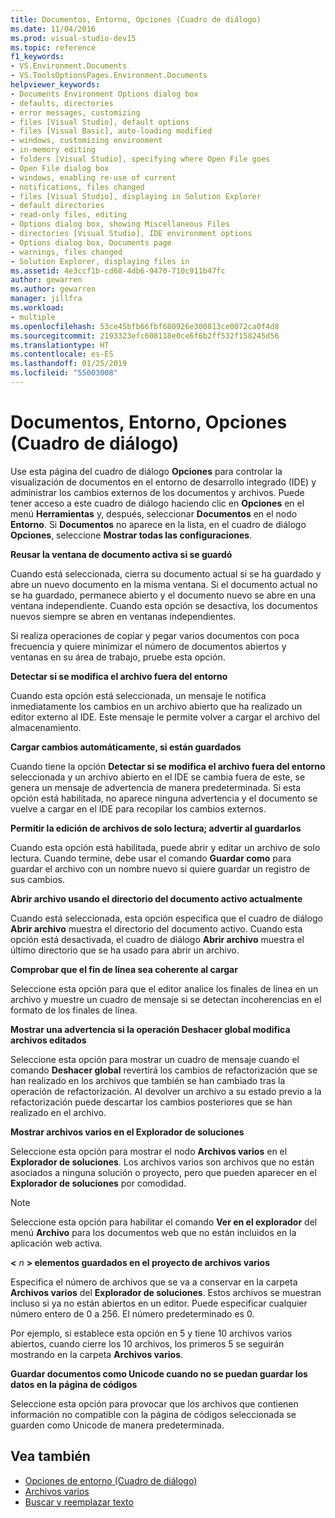```yaml
---
title: Documentos, Entorno, Opciones (Cuadro de diálogo)
ms.date: 11/04/2016
ms.prod: visual-studio-dev15
ms.topic: reference
f1_keywords:
- VS.Environment.Documents
- VS.ToolsOptionsPages.Environment.Documents
helpviewer_keywords:
- Documents Environment Options dialog box
- defaults, directories
- error messages, customizing
- files [Visual Studio], default options
- files [Visual Basic], auto-loading modified
- windows, customizing environment
- in-memory editing
- folders [Visual Studio], specifying where Open File goes
- Open File dialog box
- windows, enabling re-use of current
- notifications, files changed
- files [Visual Studio], displaying in Solution Explorer
- default directories
- read-only files, editing
- Options dialog box, showing Miscellaneous Files
- directories [Visual Studio], IDE environment options
- Options dialog box, Documents page
- warnings, files changed
- Solution Explorer, displaying files in
ms.assetid: 4e3ccf1b-cd68-4db6-9470-710c911b47fc
author: gewarren
ms.author: gewarren
manager: jillfra
ms.workload:
- multiple
ms.openlocfilehash: 53ce45bfb66fbf680926e300813ce0072ca0f4d8
ms.sourcegitcommit: 2193323efc608118e0ce6f6b2ff532f158245d56
ms.translationtype: HT
ms.contentlocale: es-ES
ms.lasthandoff: 01/25/2019
ms.locfileid: "55003008"
---
```

# <a name="documents-environment-options-dialog-box"></a>Documentos, Entorno, Opciones (Cuadro de diálogo)

Use esta página del cuadro de diálogo **Opciones** para controlar la visualización de documentos en el entorno de desarrollo integrado (IDE) y administrar los cambios externos de los documentos y archivos. Puede tener acceso a este cuadro de diálogo haciendo clic en **Opciones** en el menú **Herramientas** y, después, seleccionar **Documentos** en el nodo **Entorno**. Si **Documentos** no aparece en la lista, en el cuadro de diálogo **Opciones**, seleccione **Mostrar todas las configuraciones**.

**Reusar la ventana de documento activa si se guardó**

Cuando está seleccionada, cierra su documento actual si se ha guardado y abre un nuevo documento en la misma ventana. Si el documento actual no se ha guardado, permanece abierto y el documento nuevo se abre en una ventana independiente. Cuando esta opción se desactiva, los documentos nuevos siempre se abren en ventanas independientes.

Si realiza operaciones de copiar y pegar varios documentos con poca frecuencia y quiere minimizar el número de documentos abiertos y ventanas en su área de trabajo, pruebe esta opción.

**Detectar si se modifica el archivo fuera del entorno**

Cuando esta opción está seleccionada, un mensaje le notifica inmediatamente los cambios en un archivo abierto que ha realizado un editor externo al IDE. Este mensaje le permite volver a cargar el archivo del almacenamiento.

**Cargar cambios automáticamente, si están guardados**

Cuando tiene la opción **Detectar si se modifica el archivo fuera del entorno** seleccionada y un archivo abierto en el IDE se cambia fuera de este, se genera un mensaje de advertencia de manera predeterminada. Si esta opción está habilitada, no aparece ninguna advertencia y el documento se vuelve a cargar en el IDE para recopilar los cambios externos.

**Permitir la edición de archivos de solo lectura; advertir al guardarlos**

Cuando esta opción está habilitada, puede abrir y editar un archivo de solo lectura. Cuando termine, debe usar el comando **Guardar como** para guardar el archivo con un nombre nuevo si quiere guardar un registro de sus cambios.

**Abrir archivo usando el directorio del documento activo actualmente**

Cuando está seleccionada, esta opción especifica que el cuadro de diálogo **Abrir archivo** muestra el directorio del documento activo. Cuando esta opción está desactivada, el cuadro de diálogo **Abrir archivo** muestra el último directorio que se ha usado para abrir un archivo.

**Comprobar que el fin de línea sea coherente al cargar**

Seleccione esta opción para que el editor analice los finales de línea en un archivo y muestre un cuadro de mensaje si se detectan incoherencias en el formato de los finales de línea.

**Mostrar una advertencia si la operación Deshacer global modifica archivos editados**

Seleccione esta opción para mostrar un cuadro de mensaje cuando el comando **Deshacer global** revertirá los cambios de refactorización que se han realizado en los archivos que también se han cambiado tras la operación de refactorización. Al devolver un archivo a su estado previo a la refactorización puede descartar los cambios posteriores que se han realizado en el archivo.

**Mostrar archivos varios en el Explorador de soluciones**

Seleccione esta opción para mostrar el nodo **Archivos varios** en el **Explorador de soluciones**. Los archivos varios son archivos que no están asociados a ninguna solución o proyecto, pero que pueden aparecer en el **Explorador de soluciones** por comodidad.

> [!NOTE]
> Seleccione esta opción para habilitar el comando **Ver en el explorador** del menú **Archivo** para los documentos web que no están incluidos en la aplicación web activa.

**\<** *n* **> elementos guardados en el proyecto de archivos varios**

Especifica el número de archivos que se va a conservar en la carpeta **Archivos varios** del **Explorador de soluciones**. Estos archivos se muestran incluso si ya no están abiertos en un editor. Puede especificar cualquier número entero de 0 a 256. El número predeterminado es 0.

Por ejemplo, si establece esta opción en 5 y tiene 10 archivos varios abiertos, cuando cierre los 10 archivos, los primeros 5 se seguirán mostrando en la carpeta **Archivos varios**.

**Guardar documentos como Unicode cuando no se puedan guardar los datos en la página de códigos**

Seleccione esta opción para provocar que los archivos que contienen información no compatible con la página de códigos seleccionada se guarden como Unicode de manera predeterminada.

## <a name="see-also"></a>Vea también

- [Opciones de entorno (Cuadro de diálogo)](../../ide/reference/environment-options-dialog-box.md)
- [Archivos varios](../../ide/reference/miscellaneous-files.md)
- [Buscar y reemplazar texto](../../ide/finding-and-replacing-text.md)